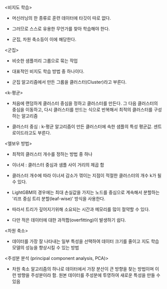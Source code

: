 <비지도 학습>

- 머신러닝의 한 종류로 훈련 데이터에 타깃이 따로 없다.

- 그러므로 스스로 유용한 무언가를 찾아 학습해야 한다.

- 군집, 차원 축소등이 이에 해당한다.

<군집>

- 비슷한 샘플끼리 그룹으로 묶는 작업

- 대표적인 비지도 학습 방법 중 하나이다.

- 군집 알고리즘에서 만든 그룹을 클러스터(Cluster)라고 부른다.

<k-평균>

- 처음에 랜덤하게 클러스터 중심을 정하고 클러스터를 만든다. 그 다음 클러스터의 중심을 이동하고, 다시 클러스터를 만드는 식으로 반복해서 최적의 클러스터를 구성하는 알고리즘

- 클러스터 중심 : k-평균 알고리즘이 만든 클러스터에 속한 샘플의 특성 평균값. 센트로이드라고도 부른다.

<엘보우 방법>

- 최적의 클러스터 개수를 정하는 방법 중 하나

- 이너셔 : 클러스터 중심과 샘플 사이 거리의 제곱 합

- 클러스터 개수에 따라 이너셔 감소가 꺾이는 지점이 적절한 클러스터의 개수 k가 될수 있다.

- LightGBM의 경우에는 최대 손실값을 가지는 노드를 중심으로 계속해서 분할하는 '리프 중심 트리 분할(leaf-wise)' 방식을 사용한다.

- 따라서 트리가 깊어지기위해 소요되는 시간과 메모리를 많이 절약할 수 있다.

- 다만 적은 데이터에 대한 과적합(overfitting)이 발생하기 쉽다.

<차원 축소>

- 데이터를 가장 잘 나타내는 일부 특성을 선택하여 데이터 크기를 줄이고 지도 학습 모델의 성능을 향상시킬 수 있는 방법

<주성분 분석 (principal component analysis, PCA)>

- 차원 축소 알고리즘의 하나로 데이터에서 가장 분산이 큰 방향을 찾는 방법이며 이런 방향을 주성분이라 함. 원본 데이터를 주성분에 투영하여 새로운 특성을 만들 수 있음

